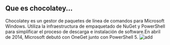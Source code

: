 ## Que es chocolatey...
Chocolatey es un gestor de paquetes de línea de comandos para Microsoft Windows. Utiliza la infraestructura de empaquetado de NuGet y PowerShell para simplificar el proceso de descarga e instalación de software.​En abril de 2014, Microsoft debutó con OneGet junto con PowerShell 5.
![add](https://www.google.com/search?q=chocolatey&client=opera-gx&sxsrf=ALiCzsZV372GvU_tm1Kp-WK0oBBiy_vEmQ:1653635495613&tbm=isch&source=iu&ictx=1&vet=1&fir=aqt0KdDRTTOCYM%252Cqdq55N45EmbdYM%252C%252Fm%252F010lvftb%253Bum997qO2aEkNfM%252Ca0uSQsC74HnYyM%252C_%253Bb5ZOaMCdtdhVuM%252C589BewPQB5qj_M%252C_%253B-twBNDvSHwLeOM%252Ca0uSQsC74HnYyM%252C_%253Bq6QYFbVv8Xb2qM%252Cm3OFcy8S8j3CLM%252C_&usg=AI4_-kQq-bUWYbIaITx37xM2S_TUDUForg&sa=X&ved=2ahUKEwio-baikP_3AhWPzIUKHbeYCHEQ_B16BAhdEAE#imgrc=gXW9jO7H6NE77M)
